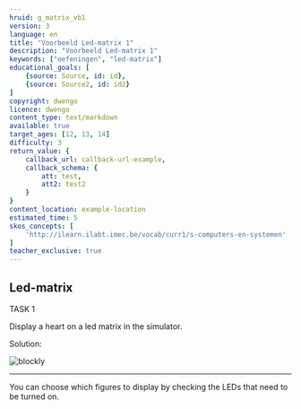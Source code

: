 ```yaml
---
hruid: g_matrix_vb1
version: 3
language: en
title: "Voorbeeld Led-matrix 1"
description: "Voorbeeld Led-matrix 1"
keywords: ["oefeningen", "led-matrix"]
educational_goals: [
    {source: Source, id: id}, 
    {source: Source2, id: id2}
]
copyright: dwengo
licence: dwengo
content_type: text/markdown
available: true
target_ages: [12, 13, 14]
difficulty: 3
return_value: {
    callback_url: callback-url-example,
    callback_schema: {
        att: test,
        att2: test2
    }
}
content_location: example-location
estimated_time: 5
skos_concepts: [
    'http://ilearn.ilabt.imec.be/vocab/curr1/s-computers-en-systemen'
]
teacher_exclusive: true
---
```

## Led-matrix

TASK 1

Display a heart on a led matrix in the simulator.

Solution:  

![blockly](@learning-object/matrix_m1/nl/3)

***

<div class="alert alert-box alert-success">
You can choose which figures to display by checking the LEDs that need to be turned on.
</div>